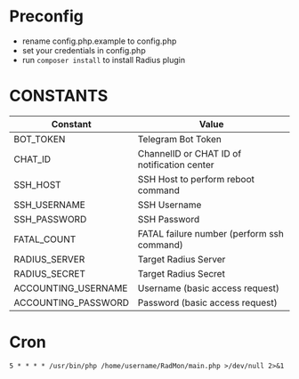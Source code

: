 # Preconfig  
* rename config.php.example to config.php  
* set your credentials in config.php
* run `composer install` to install Radius plugin 

# CONSTANTS  
| Constant            | Value                                       |
|---------------------|---------------------------------------------|
| BOT_TOKEN           | Telegram Bot Token                          |
| CHAT_ID             | ChannelID or CHAT ID of notification center |
| SSH_HOST            | SSH Host to perform reboot command          |
| SSH_USERNAME        | SSH Username                                |
| SSH_PASSWORD        | SSH Password                                |
| FATAL_COUNT         | FATAL failure number (perform ssh command)  |
| RADIUS_SERVER       | Target Radius Server                        |
| RADIUS_SECRET       | Target Radius Secret                        |
| ACCOUNTING_USERNAME | Username (basic access request)             |
| ACCOUNTING_PASSWORD | Password (basic access request)             |

# Cron  
`5 * * * * /usr/bin/php /home/username/RadMon/main.php >/dev/null 2>&1`
 